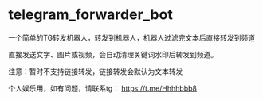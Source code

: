 # telegram_forwarder_bot
一个简单的TG转发机器人，转发到机器人，机器人过滤完文本后直接转发到频道 

直接发送文字、图片或视频，会自动清理关键词水印后转发到频道。

注意：暂时不支持链接转发，链接转发会默认为文本转发

个人娱乐用，如有问题，请联系tg：
https://t.me/Hhhhbbb8
